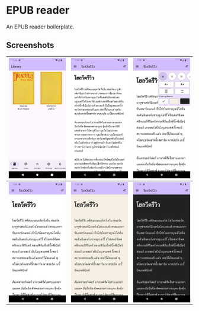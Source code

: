# EPUB reader

An EPUB reader boilerplate.

## Screenshots

| ![](/screenshots/Screenshot_1722320390.png) | ![](/screenshots/Screenshot_1722320394.png) | ![](/screenshots/Screenshot_1722320407.png) |
| ------------------------------------------- | ------------------------------------------- | ------------------------------------------- |
| ![](/screenshots/Screenshot_1722320425.png) | ![](/screenshots/Screenshot_1722320421.png) | ![](/screenshots/Screenshot_1722320417.png) |
